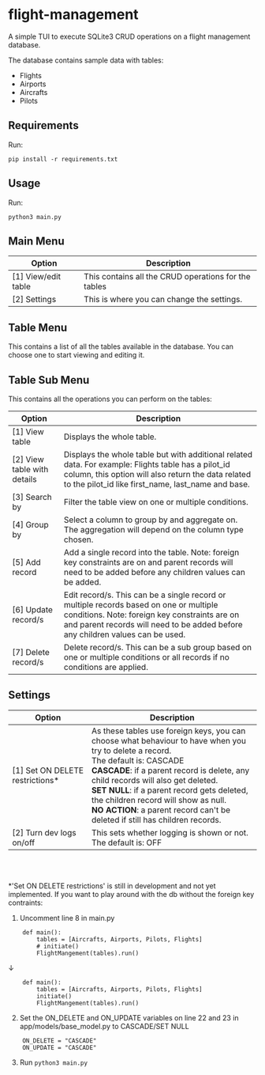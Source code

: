 # flight-management

A simple TUI to execute SQLite3 CRUD operations on a flight management database.

The database contains sample data with tables:
- Flights
- Airports
- Aircrafts
- Pilots

## Requirements

Run:

`pip install -r requirements.txt`

## Usage

Run:

`python3 main.py`


## Main Menu

| Option    | Description |
| -------- | ------- |
| [1] View/edit table  | This contains all the CRUD operations for the tables|
| [2] Settings | This is where you can change the settings. |


## Table Menu
This contains a list of all the tables available in the database. You can choose one to start viewing and editing it.

## Table Sub Menu
This contains all the operations you can perform on the tables:

| Option    | Description |
| -------- | ------- |
| [1] View table  | Displays the whole table.|
| [2] View table with details | Displays the whole table but with additional related data. For example: Flights table has a pilot_id column, this option will also return the data related to the pilot_id like first_name, last_name and base. |
| [3] Search by | Filter the table view on one or multiple conditions. |
| [4] Group by | Select a column to group by and aggregate on. The aggregation will depend on the column type chosen. |
| [5] Add record | Add a single record into the table. Note: foreign key constraints are on and parent records will need to be added before any children values can be added. |
| [6] Update record/s | Edit record/s. This can be a single record or multiple records based on one or multiple conditions. Note: foreign key constraints are on and parent records will need to be added before any children values can be used. |
| [7] Delete record/s | Delete record/s. This can be a sub group based on one or multiple conditions or all records if no conditions are applied. |


## Settings

| Option    | Description |
| -------- | ------- |
| [1] Set ON DELETE restrictions* | As these tables use foreign keys, you can choose what behaviour to have when you try to delete a record. <br> The default is: CASCADE <br> **CASCADE**: if a parent record is delete, any child records will also get deleted. <br> **SET NULL**: if a parent record gets deleted, the children record will show as null. <br> **NO ACTION**: a parent record can't be deleted if still has children records.|
|[2] Turn dev logs on/off | This sets whether logging is shown or not. <br> The default is: OFF |

<br><br>

*'Set ON DELETE restrictions' is still in development and not yet implemented. If you want to play around with the db without the foreign key contraints:
1. Uncomment line 8 in main.py 
```
    def main():
        tables = [Aircrafts, Airports, Pilots, Flights]
        # initiate()
        FlightMangement(tables).run()
```
&#8595;
```
    def main():
        tables = [Aircrafts, Airports, Pilots, Flights]
        initiate()
        FlightMangement(tables).run()
```

2. Set the ON_DELETE and ON_UPDATE variables on line 22 and 23 in app/models/base_model.py to CASCADE/SET NULL

```
    ON_DELETE = "CASCADE"
    ON_UPDATE = "CASCADE"
```

3. Run `python3 main.py`
